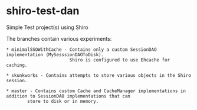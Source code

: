 shiro-test-dan
==============

Simple Test project(s) using Shiro


The branches contain various experiments:

    * minimalSSOWithCache - Contains only a custom SessionDAO implementation (MySesssionDAOToDisk).
                            Shiro is configured to use Ehcache for caching.

    * skunkworks - Contains attempts to store various objects in the Shiro session.

    * master - Contains custom Cache and CacheManager implementations in addition to SessionDAO implementations that can
            store to disk or in memory.
